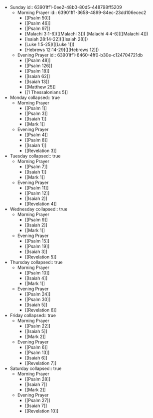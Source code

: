 - Sunday
  id:: 63901ff1-0ee2-48b0-80d5-448798ff5209
	- Morning Prayer
	  id:: 63901ff1-3658-4899-84ec-23dd106ecec2
		- [[Psalm 50]]
		- [[Psalm 46]]
		- [[Psalm 97]]
		- [Malachi 3:1-6]([[Malachi 3]]) [Malachi 4:4-6]([[Malachi 4]])
		- [Isaiah 28:14-22]([[Isaiah 28]])
		- [Luke 1:5-25]([[Luke 1]])
		- [Hebrews 12:14-29]([[Hebrews 12]])
	- Evening Prayer
	  id:: 63901ff1-6460-4ff0-b30e-c124704721db
		- [[Psalm 48]]
		- [[Psalm 126]]
		- [[Psalm 18]]
		- [[Isaiah 62]]
		- [[Isaiah 13]]
		- [[Matthew 25]]
		- [[1 Thessalonians 5]]
- Monday
  collapsed:: true
	- Morning Prayer
		- [[Psalm 1]]
		- [[Psalm 3]]
		- [[Isaiah 1]]
		- [[Mark 1]]
	- Evening Prayer
		- [[Psalm 4]]
		- [[Psalm 8]]
		- [[Isaiah 1]]
		- [[Revelation 3]]
- Tuesday
  collapsed:: true
	- Morning Prayer
		- [[Psalm 7]]
		- [[Isaiah 1]]
		- [[Mark 1]]
	- Evening Prayer
		- [[Psalm 11]]
		- [[Psalm 12]]
		- [[Isaiah 2]]
		- [[Revelation 4]]
- Wednesday
  collapsed:: true
	- Morning Prayer
		- [[Psalm 9]]
		- [[Isaiah 2]]
		- [[Mark 1]]
	- Evening Prayer
		- [[Psalm 15]]
		- [[Psalm 19]]
		- [[Isaiah 3]]
		- [[Revelation 5]]
- Thursday
  collapsed:: true
	- Morning Prayer
		- [[Psalm 10]]
		- [[Isaiah 4]]
		- [[Mark 1]]
	- Evening Prayer
		- [[Psalm 24]]
		- [[Psalm 30]]
		- [[Isaiah 5]]
		- [[Revelation 6]]
- Friday
  collapsed:: true
	- Morning Prayer
		- [[Psalm 22]]
		- [[Isaiah 5]]
		- [[Mark 2]]
	- Evening Prayer
		- [[Psalm 6]]
		- [[Psalm 13]]
		- [[Isaiah 6]]
		- [[Revelation 7]]
- Saturday
  collapsed:: true
	- Morning Prayer
		- [[Psalm 28]]
		- [[Isaiah 7]]
		- [[Mark 2]]
	- Evening Prayer
		- [[Psalm 27]]
		- [[Isaiah 7]]
		- [[Revelation 10]]